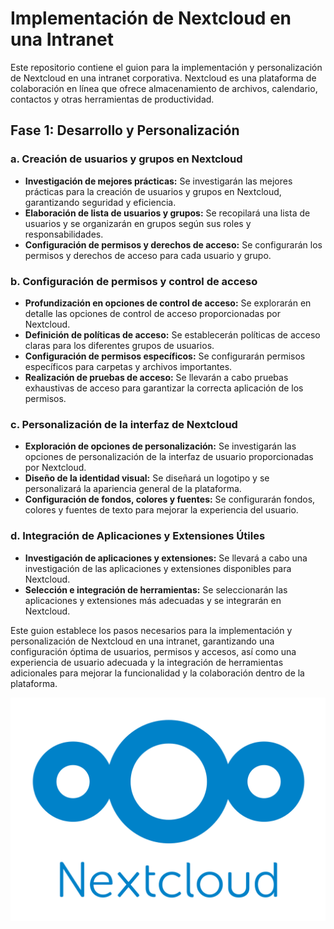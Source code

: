 # Implementación de Nextcloud en una Intranet

Este repositorio contiene el guion para la implementación y personalización de Nextcloud en una intranet corporativa. Nextcloud es una plataforma de colaboración en línea que ofrece almacenamiento de archivos, calendario, contactos y otras herramientas de productividad.

## Fase 1: Desarrollo y Personalización

### a. Creación de usuarios y grupos en Nextcloud
- **Investigación de mejores prácticas:** Se investigarán las mejores prácticas para la creación de usuarios y grupos en Nextcloud, garantizando seguridad y eficiencia.
- **Elaboración de lista de usuarios y grupos:** Se recopilará una lista de usuarios y se organizarán en grupos según sus roles y responsabilidades.
- **Configuración de permisos y derechos de acceso:** Se configurarán los permisos y derechos de acceso para cada usuario y grupo.

### b. Configuración de permisos y control de acceso
- **Profundización en opciones de control de acceso:** Se explorarán en detalle las opciones de control de acceso proporcionadas por Nextcloud.
- **Definición de políticas de acceso:** Se establecerán políticas de acceso claras para los diferentes grupos de usuarios.
- **Configuración de permisos específicos:** Se configurarán permisos específicos para carpetas y archivos importantes.
- **Realización de pruebas de acceso:** Se llevarán a cabo pruebas exhaustivas de acceso para garantizar la correcta aplicación de los permisos.

### c. Personalización de la interfaz de Nextcloud
- **Exploración de opciones de personalización:** Se investigarán las opciones de personalización de la interfaz de usuario proporcionadas por Nextcloud.
- **Diseño de la identidad visual:** Se diseñará un logotipo y se personalizará la apariencia general de la plataforma.
- **Configuración de fondos, colores y fuentes:** Se configurarán fondos, colores y fuentes de texto para mejorar la experiencia del usuario.

### d. Integración de Aplicaciones y Extensiones Útiles
- **Investigación de aplicaciones y extensiones:** Se llevará a cabo una investigación de las aplicaciones y extensiones disponibles para Nextcloud.
- **Selección e integración de herramientas:** Se seleccionarán las aplicaciones y extensiones más adecuadas y se integrarán en Nextcloud.

Este guion establece los pasos necesarios para la implementación y personalización de Nextcloud en una intranet, garantizando una configuración óptima de usuarios, permisos y accesos, así como una experiencia de usuario adecuada y la integración de herramientas adicionales para mejorar la funcionalidad y la colaboración dentro de la plataforma.

![Texto alternativo](SX/NEXTCLOUD/Nextcloud_Logo.svg.png)
